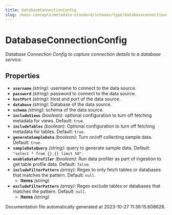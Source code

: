 ```yaml
---
title: databaseConnectionConfig
slug: /main-concepts/metadata-standard/schemas/type/databaseconnectionconfig
---
```


# DatabaseConnectionConfig

*Database Connection Config to capture connection details to a database service.*

## Properties

- **`username`** *(string)*: username to connect  to the data source.
- **`password`** *(string)*: password to connect  to the data source.
- **`hostPort`** *(string)*: Host and port of the data source.
- **`database`** *(string)*: Database of the data source.
- **`schema`** *(string)*: schema of the data source.
- **`includeViews`** *(boolean)*: optional configuration to turn off fetching metadata for views. Default: `true`.
- **`includeTables`** *(boolean)*: Optional configuration to turn off fetching metadata for tables. Default: `true`.
- **`generateSampleData`** *(boolean)*: Turn on/off collecting sample data. Default: `true`.
- **`sampleDataQuery`** *(string)*: query to generate sample data. Default: `"select * from {}.{} limit 50"`.
- **`enableDataProfiler`** *(boolean)*: Run data profiler as part of ingestion to get table profile data. Default: `false`.
- **`includeFilterPattern`** *(array)*: Regex to only fetch tables or databases that matches the pattern. Default: `null`.
  - **Items** *(string)*
- **`excludeFilterPattern`** *(array)*: Regex exclude tables or databases that matches the pattern. Default: `null`.
  - **Items** *(string)*


Documentation file automatically generated at 2023-10-27 11:39:15.608628.
